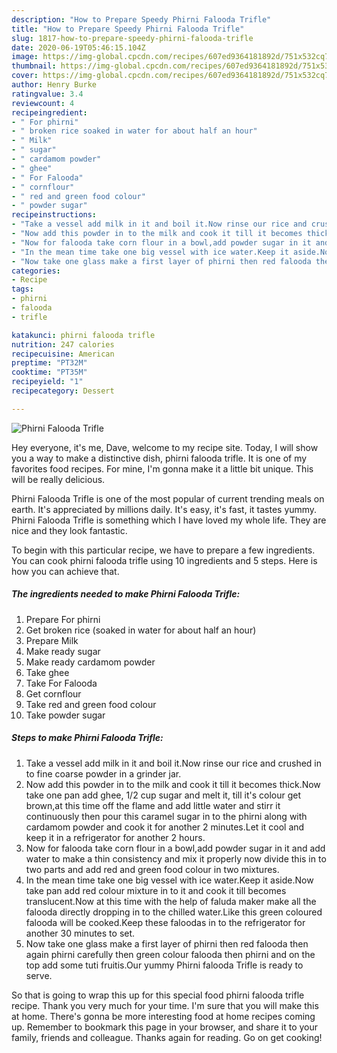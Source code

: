 ```yaml
---
description: "How to Prepare Speedy Phirni Falooda Trifle"
title: "How to Prepare Speedy Phirni Falooda Trifle"
slug: 1817-how-to-prepare-speedy-phirni-falooda-trifle
date: 2020-06-19T05:46:15.104Z
image: https://img-global.cpcdn.com/recipes/607ed9364181892d/751x532cq70/phirni-falooda-trifle-recipe-main-photo.jpg
thumbnail: https://img-global.cpcdn.com/recipes/607ed9364181892d/751x532cq70/phirni-falooda-trifle-recipe-main-photo.jpg
cover: https://img-global.cpcdn.com/recipes/607ed9364181892d/751x532cq70/phirni-falooda-trifle-recipe-main-photo.jpg
author: Henry Burke
ratingvalue: 3.4
reviewcount: 4
recipeingredient:
- " For phirni"
- " broken rice soaked in water for about half an hour"
- " Milk"
- " sugar"
- " cardamom powder"
- " ghee"
- " For Falooda"
- " cornflour"
- " red and green food colour"
- " powder sugar"
recipeinstructions:
- "Take a vessel add milk in it and boil it.Now rinse our rice and crushed in to fine coarse powder in a grinder jar."
- "Now add this powder in to the milk and cook it till it becomes thick.Now take one pan add ghee, 1/2 cup sugar and melt it, till it&#39;s colour get brown,at this time off the flame and add little water and stirr it continuously then pour this caramel sugar in to the phirni along with cardamom powder and cook it for another 2 minutes.Let it cool and keep it in a refrigerator for another 2 hours."
- "Now for falooda take corn flour in a bowl,add powder sugar in it and add water to make a thin consistency and mix it properly now divide this in to two parts and add red and green food colour in two mixtures."
- "In the mean time take one big vessel with ice water.Keep it aside.Now take pan add red colour mixture in to it and cook it till becomes translucent.Now at this time with the help of faluda maker make all the falooda directly dropping in to the chilled water.Like this green coloured falooda will be cooked.Keep these faloodas in to the refrigerator for another 30 minutes to set."
- "Now take one glass make a first layer of phirni then red falooda then again phirni carefully then green colour falooda then phirni and on the top add some tuti fruitis.Our yummy Phirni falooda Trifle is ready to serve."
categories:
- Recipe
tags:
- phirni
- falooda
- trifle

katakunci: phirni falooda trifle 
nutrition: 247 calories
recipecuisine: American
preptime: "PT32M"
cooktime: "PT35M"
recipeyield: "1"
recipecategory: Dessert

---
```



![Phirni Falooda Trifle](https://img-global.cpcdn.com/recipes/607ed9364181892d/751x532cq70/phirni-falooda-trifle-recipe-main-photo.jpg)

Hey everyone, it's me, Dave, welcome to my recipe site. Today, I will show you a way to make a distinctive dish, phirni falooda trifle. It is one of my favorites food recipes. For mine, I'm gonna make it a little bit unique. This will be really delicious.



Phirni Falooda Trifle is one of the most popular of current trending meals on earth. It's appreciated by millions daily. It's easy, it's fast, it tastes yummy. Phirni Falooda Trifle is something which I have loved my whole life. They are nice and they look fantastic.


To begin with this particular recipe, we have to prepare a few ingredients. You can cook phirni falooda trifle using 10 ingredients and 5 steps. Here is how you can achieve that.

<!--inarticleads1-->

##### The ingredients needed to make Phirni Falooda Trifle:

1. Prepare  For phirni
1. Get  broken rice (soaked in water for about half an hour)
1. Prepare  Milk
1. Make ready  sugar
1. Make ready  cardamom powder
1. Take  ghee
1. Take  For Falooda
1. Get  cornflour
1. Take  red and green food colour
1. Take  powder sugar




<!--inarticleads2-->

##### Steps to make Phirni Falooda Trifle:

1. Take a vessel add milk in it and boil it.Now rinse our rice and crushed in to fine coarse powder in a grinder jar.
1. Now add this powder in to the milk and cook it till it becomes thick.Now take one pan add ghee, 1/2 cup sugar and melt it, till it&#39;s colour get brown,at this time off the flame and add little water and stirr it continuously then pour this caramel sugar in to the phirni along with cardamom powder and cook it for another 2 minutes.Let it cool and keep it in a refrigerator for another 2 hours.
1. Now for falooda take corn flour in a bowl,add powder sugar in it and add water to make a thin consistency and mix it properly now divide this in to two parts and add red and green food colour in two mixtures.
1. In the mean time take one big vessel with ice water.Keep it aside.Now take pan add red colour mixture in to it and cook it till becomes translucent.Now at this time with the help of faluda maker make all the falooda directly dropping in to the chilled water.Like this green coloured falooda will be cooked.Keep these faloodas in to the refrigerator for another 30 minutes to set.
1. Now take one glass make a first layer of phirni then red falooda then again phirni carefully then green colour falooda then phirni and on the top add some tuti fruitis.Our yummy Phirni falooda Trifle is ready to serve.




So that is going to wrap this up for this special food phirni falooda trifle recipe. Thank you very much for your time. I'm sure that you will make this at home. There's gonna be more interesting food at home recipes coming up. Remember to bookmark this page in your browser, and share it to your family, friends and colleague. Thanks again for reading. Go on get cooking!
